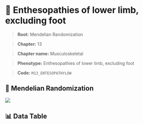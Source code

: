 # 🧪 Enthesopathies of lower limb, excluding foot

> **Root:** Mendelian Randomization

> **Chapter:** 13  

> **Chapter name:** Musculoskeletal

> **Phenotype:** Enthesopathies of lower limb, excluding foot  

> **Code:** `M13_ENTESOPATHYLOW`

## 🧬 Mendelian Randomization  

<img src="/MR/Figures/Forward/M13_ENTESOPATHYLOW.png"/>

## 📊 Data Table

<CsvTableMRF src="/public/MR/Data/Forward/M13_ENTESOPATHYLOW.csv"/>
